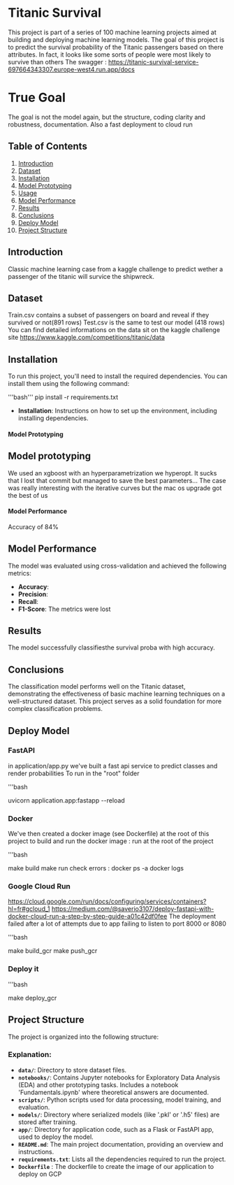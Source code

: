 # Titanic SurvivalThis project is part of a series of 100 machine learning projects aimed at building and deploying machine learning models. The goal of this project is to predict the survival probability of the Titanic passengers based on there attributes.In fact, it looks like some sorts of people were most likely to survive than othersThe swagger : https://titanic-survival-service-697664343307.europe-west4.run.app/docs# True GoalThe goal is not the model again, but the structure, coding clarity and robustness, documentation. Also a fast deployment to cloud run## Table of Contents1. [Introduction](#introduction)2. [Dataset](#dataset)3. [Installation](#installation)4. [Model Prototyping](#Model-Prototyping)5. [Usage](#usage)6. [Model Performance](#model-performance)7. [Results](#results)8. [Conclusions](#conclusions)9. [Deploy Model](#deploy-model)10. [Project Structure](#project-structure)## IntroductionClassic machine learning case from a kaggle challenge to predict wether a passenger of the titanic will survice the shipwreck.## DatasetTrain.csv contains a subset of passengers on board and reveal if they survived or not(891 rows)Test.csv is the same to test our model (418 rows)You can find detailed informations on the data sit on the kaggle challenge sitehttps://www.kaggle.com/competitions/titanic/data## InstallationTo run this project, you'll need to install the required dependencies. You can install them using the following command:'''bash'''pip install -r requirements.txt- **Installation**: Instructions on how to set up the environment, including installing dependencies. #### **Model Prototyping**## Model prototypingWe used an xgboost with an hyperparametrization we hyperopt.It sucks that I lost that commit but managed to save the best parameters...The case was really interesting with the iterative curves but the mac os upgrade got the best of us#### **Model Performance**Accuracy of 84%## Model PerformanceThe model was evaluated using cross-validation and achieved the following metrics:- **Accuracy**: - **Precision**: - **Recall**: - **F1-Score**: The metrics were lost## ResultsThe model successfully classifiesthe survival proba with high accuracy. ## ConclusionsThe classification model performs well on the Titanic dataset, demonstrating the effectiveness of basic machine learning techniques on a well-structured dataset. This project serves as a solid foundation for more complex classification problems.## Deploy Model### FastAPIin application/app.py we've built a fast api service to predict classes and render probabilitiesTo run in the "root" folder '''bashuvicorn application.app:fastapp --reload### DockerWe've then created a docker image (see Dockerfile) at the root of this projectto build and run the docker image : run at the root of the project'''bashmake buildmake runcheck errors : docker ps -adocker logs <logs>### Google Cloud Runhttps://cloud.google.com/run/docs/configuring/services/containers?hl=fr#gcloud_1https://medium.com/@saverio3107/deploy-fastapi-with-docker-cloud-run-a-step-by-step-guide-a01c42df0feeThe deployment failed after a lot of attempts due to app failing to listen to port 8000 or 8080'''bashmake build_gcrmake push_gcr### Deploy it '''bashmake deploy_gcr## Project StructureThe project is organized into the following structure:### Explanation:- **`data/`**: Directory to store dataset files.- **`notebooks/`**: Contains Jupyter notebooks for Exploratory Data Analysis (EDA) and other prototyping tasks. Includes a notebook 'Fundamentals.ipynb' where theoretical answers are documented.- **`scripts/`**: Python scripts used for data processing, model training, and evaluation.- **`models/`**: Directory where serialized models (like '.pkl' or '.h5' files) are stored after training.- **`app/`**: Directory for application code, such as a Flask or FastAPI app, used to deploy the model.- **`README.md`**: The main project documentation, providing an overview and instructions.- **`requirements.txt`**: Lists all the dependencies required to run the project.- **`Dockerfile`** : The dockerfile to create the image of our application to deploy on GCP